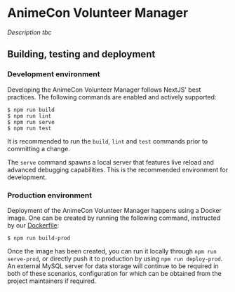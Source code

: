 # AnimeCon Volunteer Manager
_Description tbc_

## Building, testing and deployment

### Development environment
Developing the AnimeCon Volunteer Manager follows NextJS' best practices. The following commands are
enabled and actively supported:

```
$ npm run build
$ npm run lint
$ npm run serve
$ npm run test
```

It is recommended to run the `build`, `lint` and `test` commands prior to committing a change.

The `serve` command spawns a local server that features live reload and advanced debugging
capabilities. This is the recommended environment for development.

### Production environment
Deployment of the AnimeCon Volunteer Manager happens using a Docker image. One can be created by
running the following command, instructed by our [Dockerfile](Dockerfile):

```
$ npm run build-prod
```

Once the image has been created, you can run it locally through `npm run serve-prod`, or directly
push it to production by using `npm run deploy-prod`. An external MySQL server for data storage
will continue to be required in both of these scenarios, configuration for which can be obtained
from the project maintainers if required.
